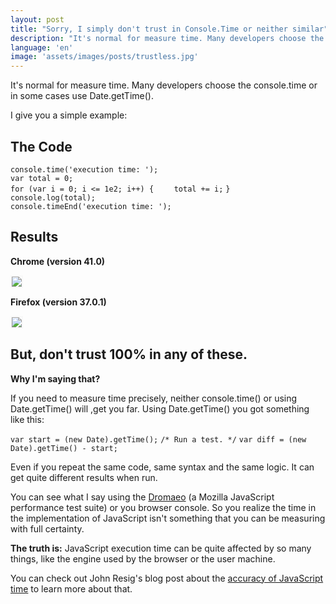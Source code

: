 ```yaml
---
layout: post
title: "Sorry, I simply don't trust in Console.Time or neither similar"
description: "It's normal for measure time. Many developers choose the console.time or in some cases use Date.getTime(). But, don't trust 100% in any of these."
language: 'en'
image: 'assets/images/posts/trustless.jpg'
---
```


It's normal for measure time. Many developers choose the console.time or in some cases use Date.getTime().

<!-- more -->

I give you a simple example:

## The Code

<div class="code">
<code>console.time('execution time: ');</code>
<br>
<code>var total = 0;</code>
<br>
<code>for (var i = 0; i <= 1e2; i++) {</code>
<code>&nbsp;&nbsp;&nbsp;&nbsp;total += i;</code>
<code>}</code>
<br>
<code>console.log(total);</code>
<br>
<code>console.timeEnd('execution time: ');</code>
</div>

## Results

**Chrome (version 41.0)**

<img style="max-width: 500px; border: 2px solid #f8f8f8;" src="/assets/images/posts/accuracy-time/chrome.jpg"/>

**Firefox (version 37.0.1)**

<img style="max-width: 500px; border: 2px solid #f8f8f8;" src="/assets/images/posts/accuracy-time/firefox.jpg"/>

## But, don't trust 100% in any of these.

**Why I'm saying that?**

If you need to measure time precisely, neither console.time() or using Date.getTime() will ,get you far. Using Date.getTime() you got something like this:

<div class="code">
<code>var start = (new Date).getTime();</code>
<code>/* Run a test. */</code>
<code>var diff = (new Date).getTime() - start;</code>
</div>

Even if you repeat the same code, same syntax and the same logic. It can get quite different results when run.

You can see what I say using the [Dromaeo](http://dromaeo.com/) (a Mozilla JavaScript performance test suite) or you browser console. So you realize the time in the implementation of JavaScript isn't something that you can be measuring with full certainty.

**The truth is:** JavaScript execution time can be quite affected by so many things, like the engine used by the browser or the user machine.

You can check out John Resig's blog post about the [accuracy of JavaScript time](http://ejohn.org/blog/accuracy-of-javascript-time/) to learn more about that.

